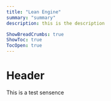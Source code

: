 ```yaml
---
title: "Lean Engine"
summary: "summary"
description: this is the description

ShowBreadCrumbs: true
ShowToc: true
TocOpen: true
---
```


# Header

This is a test sensence